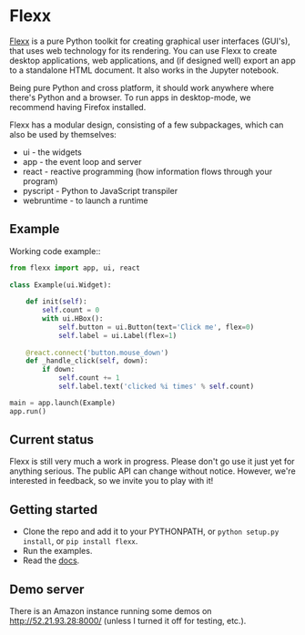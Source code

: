 Flexx
=====

[Flexx](https://flexx.readthedocs.org) is a pure Python toolkit for creating
graphical user interfaces (GUI's), that uses web technology for its
rendering. You can use Flexx to create desktop applications, web
applications, and (if designed well) export an app to a standalone HTML
document. It also works in the Jupyter notebook.

Being pure Python and cross platform, it should work anywhere where
there's Python and a browser. To run apps in desktop-mode, we recommend having Firefox
installed.

Flexx has a modular design, consisting of a few subpackages, which can
also be used by themselves:

* ui - the widgets
* app - the event loop and server
* react - reactive programming (how information flows through your program)
* pyscript - Python to JavaScript transpiler
* webruntime - to launch a runtime

Example
-------

Working code example::

```python
from flexx import app, ui, react
    
class Example(ui.Widget):
    
    def init(self):
        self.count = 0
        with ui.HBox():
            self.button = ui.Button(text='Click me', flex=0)
            self.label = ui.Label(flex=1)
    
    @react.connect('button.mouse_down')
    def _handle_click(self, down):
        if down:
            self.count += 1
            self.label.text('clicked %i times' % self.count)

main = app.launch(Example)
app.run()
```

Current status
--------------

Flexx is still very much a work in progress. Please don't go use it
just yet for anything serious. The public API can change without notice.
However, we're interested in feedback, so we invite you to play with
it!


Getting started
---------------

* Clone the repo and add it to your PYTHONPATH, 
  or ``python setup.py install``, or ``pip install flexx``.
* Run the examples.
* Read the [docs](http://flexx.readthedocs.org).


Demo server
-----------

There is an Amazon instance running some demos on http://52.21.93.28:8000/ 
(unless I turned it off for testing, etc.).

